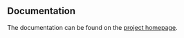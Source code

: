 ## Documentation
The documentation can be found on the [project homepage](https://vamk-embedded-project-2019a.github.io/Development-Board-Application/).
